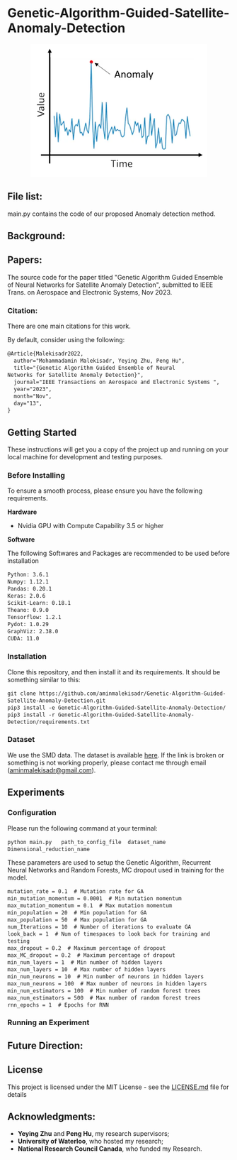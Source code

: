 
# Genetic-Algorithm-Guided-Satellite-Anomaly-Detection
<p align="center">
  <img src="anomaly.png" width="400"/>
</p>

## File list:
main.py contains the code of our proposed  Anomaly detection method.
## Background:

## Papers:
The source code for the paper titled "Genetic Algorithm Guided Ensemble of Neural
Networks for Satellite Anomaly Detection", submitted to IEEE Trans. on Aerospace and Electronic Systems, Nov 2023.
### Citation:
There are one main citations for this work.

By default, consider using the following:

```
@Article{Malekisadr2022,
  author="Mohammadamin Malekisadr, Yeying Zhu, Peng Hu",
  title="{Genetic Algorithm Guided Ensemble of Neural
Networks for Satellite Anomaly Detection}",
  journal="IEEE Transactions on Aerospace and Electronic Systems ",
  year="2023",
  month="Nov",
  day="13",
}
```
## Getting Started
These instructions will get you a copy of the project up and running on your local machine for development and testing purposes.

### Before Installing
To ensure a smooth process, please ensure you have the following requirements.

**Hardware**
- Nvidia GPU with Compute Capability 3.5 or higher


**Software**

The following Softwares and Packages are recommended to be used before installation
```
Python: 3.6.1
Numpy: 1.12.1
Pandas: 0.20.1
Keras: 2.0.6
Scikit-Learn: 0.18.1
Theano: 0.9.0
Tensorflow: 1.2.1
Pydot: 1.0.29
GraphViz: 2.38.0
CUDA: 11.0
```
### Installation
Clone this repository, and then install it and its requirements. It should be something similar to this:

```
git clone https://github.com/aminmalekisadr/Genetic-Algorithm-Guided-Satellite-Anomaly-Detection.git
pip3 install -e Genetic-Algorithm-Guided-Satellite-Anomaly-Detection/
pip3 install -r Genetic-Algorithm-Guided-Satellite-Anomaly-Detection/requirements.txt
```



### Dataset

We use the SMD data. The dataset is available [here](https://s3-us-west-2.amazonaws.com/telemanom/data.zip). If the link is broken or something is not working properly, please contact me through email (aminmalekisadr@gmail.com).
## Experiments
### Configuration
Please run the following command at your terminal:
```
python main.py   path_to_config_file  dataset_name  Dimensional_reduction_name 
```

 These parameters are used to setup the Genetic Algorithm, Recurrent Neural Networks and Random Forests, MC dropout used in training for the model.
 
```
mutation_rate = 0.1  # Mutation rate for GA
min_mutation_momentum = 0.0001  # Min mutation momentum
max_mutation_momentum = 0.1  # Max mutation momentum
min_population = 20  # Min population for GA
max_population = 50  # Max population for GA
num_Iterations = 10  # Number of iterations to evaluate GA
look_back = 1  # Num of timespaces to look back for training and testing
max_dropout = 0.2  # Maximum percentage of dropout
max_MC_dropout = 0.2  # Maximum percentage of dropout
min_num_layers = 1  # Min number of hidden layers
max_num_layers = 10  # Max number of hidden layers
min_num_neurons = 10  # Min number of neurons in hidden layers
max_num_neurons = 100  # Max number of neurons in hidden layers
min_num_estimators = 100  # Min number of random forest trees
max_num_estimators = 500  # Max number of random forest trees
rnn_epochs = 1  # Epochs for RNN
```

### Running an Experiment
## Future Direction:
## License
This project is licensed under the MIT License - see the [LICENSE.md](LICENSE.md) file for details
## Acknowledgments:
* **Yeying Zhu** and **Peng Hu**, my research supervisors;
* **University of Waterloo**, who hosted my research;
* **National Research Council Canada**, who funded my Research.






